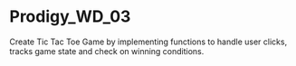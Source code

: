 # Prodigy_WD_03
Create Tic Tac Toe Game by implementing functions to handle user clicks, tracks game state and check on winning conditions. 
